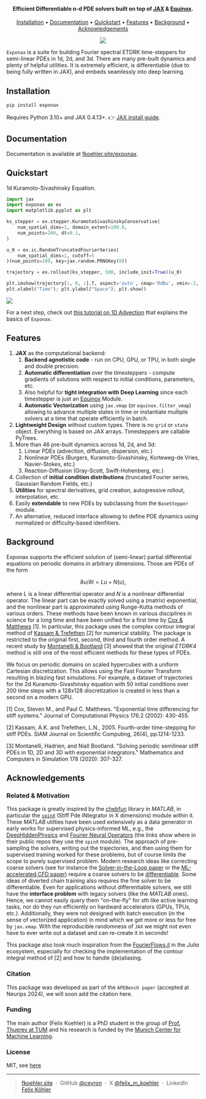 <h4 align="center">Efficient Differentiable n-d PDE solvers built on top of <a href="https://github.com/google/jax" target="_blank">JAX</a> & <a href="https://github.com/patrick-kidger/equinox" target="_blank">Equinox</a>.</h4>

<p align="center">
  <a href="#installation">Installation</a> •
  <a href="#documentation">Documentation</a> •
  <a href="#quickstart">Quickstart</a> •
  <a href="#features">Features</a> •
  <a href="#background">Background</a> •
    <a href="#acknowledgements">Acknowledgements</a>
</p>

<p align="center">
    <img src="https://github.com/user-attachments/assets/8371ba49-af64-4bdd-9794-c1eea853bb4f">
</p>

`Exponax` is a suite for building Fourier spectral ETDRK time-steppers for
semi-linear PDEs in 1d, 2d, and 3d. There are many pre-built dynamics and plenty
of helpful utilities. It is extremely efficient, is differentiable (due to being
fully written in JAX), and embeds seamlessly into deep learning.

## Installation

```bash
pip install exponax
```

Requires Python 3.10+ and JAX 0.4.13+. 👉 [JAX install guide](https://jax.readthedocs.io/en/latest/installation.html).

## Documentation

Documentation is available at [fkoehler.site/exponax](https://fkoehler.site/exponax/).

## Quickstart

1d Kuramoto-Sivashinsky Equation.

```python
import jax
import exponax as ex
import matplotlib.pyplot as plt

ks_stepper = ex.stepper.KuramotoSivashinskyConservative(
    num_spatial_dims=1, domain_extent=100.0,
    num_points=200, dt=0.1,
)

u_0 = ex.ic.RandomTruncatedFourierSeries(
    num_spatial_dims=1, cutoff=5
)(num_points=200, key=jax.random.PRNGKey(0))

trajectory = ex.rollout(ks_stepper, 500, include_init=True)(u_0)

plt.imshow(trajectory[:, 0, :].T, aspect='auto', cmap='RdBu', vmin=-2, vmax=2, origin="lower")
plt.xlabel("Time"); plt.ylabel("Space"); plt.show()
```

![](https://github.com/user-attachments/assets/e4889898-9a74-4b6f-9e88-ee12706b2f6c)

For a next step, check out [this tutorial on 1D
Advection](https://fkoehler.site/exponax/examples/simple_advection_example_1d/)
that explains the basics of `Exponax`.

## Features


1. **JAX** as the computational backend:
    1. **Backend agnotistic code** - run on CPU, GPU, or TPU, in both single and
        double precision.
    2. **Automatic differentiation** over the timesteppers - compute gradients
        of solutions with respect to initial conditions, parameters, etc.
    3. Also helpful for **tight integration with Deep Learning** since each
        timestepper is just an
        [Equinox](https://github.com/patrick-kidger/equinox) Module.
    4. **Automatic Vectorization** using `jax.vmap` (or `equinox.filter_vmap`)
        allowing to advance multiple states in time or instantiate multiple
        solvers at a time that operate efficiently in batch.
2. **Lightweight Design** without custom types. There is no `grid` or `state`
    object. Everything is based on JAX arrays. Timesteppers are callable
    PyTrees.
3. More than 46 pre-built dynamics across 1d, 2d, and 3d:
    1. Linear PDEs (advection, diffusion, dispersion, etc.)
    2. Nonlinear PDEs (Burgers, Kuramoto-Sivashinsky,
        Korteweg-de Vries, Navier-Stokes, etc.)
    3. Reaction-Diffusion (Gray-Scott, Swift-Hohenberg, etc.)
4. Collection of **initial condition distributions** (truncated Fourier series,
   Gaussian Random Fields, etc.)
5. **Utilities** for spectral derivatives, grid creation, autogressive rollout,
   interpolation, etc.
6. Easily **extendable** to new PDEs by subclassing from the `BaseStepper` module.
7. An alternative, reduced interface allowing to define PDE dynamics using
   normalized or difficulty-based idenfitiers.

## Background

Exponax supports the efficient solution of (semi-linear) partial differential
equations on periodic domains in arbitrary dimensions. Those are PDEs of the
form

$$ \partial u/ \partial t = Lu + N(u), $$

where $L$ is a linear differential operator and $N$ is a nonlinear differential
operator. The linear part can be exactly solved using a (matrix) exponential,
and the nonlinear part is approximated using Runge-Kutta methods of various
orders. These methods have been known in various disciplines in science for a
long time and have been unified for a first time by [Cox &
Matthews](https://doi.org/10.1006/jcph.2002.6995) [1]. In particular, this
package uses the complex contour integral method of [Kassam &
Trefethen](https://doi.org/10.1137/S1064827502410633) [2] for numerical
stability. The package is restricted to the original first, second, third and
fourth order method. A recent study by [Montanelli &
Bootland](https://doi.org/10.1016/j.matcom.2020.06.008) [3] showed that the
original *ETDRK4* method is still one of the most efficient methods for these
types of PDEs.

We focus on periodic domains on scaled hypercubes with a uniform Cartesian
discretization. This allows using the Fast Fourier Transform resulting in
blazing fast simulations. For example, a dataset of trajectories for the 2d
Kuramoto-Sivashinsky equation with 50 initial conditions over 200 time steps
with a 128x128 discretization is created in less than a second on a modern GPU.

[1] Cox, Steven M., and Paul C. Matthews. "Exponential time differencing for stiff systems." Journal of Computational Physics 176.2 (2002): 430-455.

[2] Kassam, A.K. and Trefethen, L.N., 2005. Fourth-order time-stepping for stiff PDEs. SIAM Journal on Scientific Computing, 26(4), pp.1214-1233.

[3] Montanelli, Hadrien, and Niall Bootland. "Solving periodic semilinear stiff PDEs in 1D, 2D and 3D with exponential integrators." Mathematics and Computers in Simulation 178 (2020): 307-327.

## Acknowledgements

### Related & Motivation

This package is greatly inspired by the [chebfun](https://www.chebfun.org/)
library in *MATLAB*, in particular the
[`spinX`](https://www.chebfun.org/docs/guide/guide19.html) (Stiff Pde INtegrator
in X dimensions) module within it. These *MATLAB* utilties have been used
extensively as a data generator in early works for supervised physics-informed
ML, e.g., the
[DeepHiddenPhysics](https://github.com/maziarraissi/DeepHPMs/tree/7b579dbdcf5be4969ebefd32e65f709a8b20ec44/Matlab)
and [Fourier Neural
Operators](https://github.com/neuraloperator/neuraloperator/tree/af93f781d5e013f8ba5c52baa547f2ada304ffb0/data_generation)
(the links show where in their public repos they use the `spinX` module). The
approach of pre-sampling the solvers, writing out the trajectories, and then
using them for supervised training worked for these problems, but of course
limits the scope to purely supervised problem. Modern research ideas like
correcting coarse solvers (see for instance the [Solver-in-the-Loop
paper](https://arxiv.org/abs/2007.00016) or the [ML-accelerated CFD
paper](https://arxiv.org/abs/2102.01010)) require a coarse solvers to be
[differentiable](https://physicsbaseddeeplearning.org/diffphys.html). Some ideas
of diverted chain training also requires the fine solver to be differentiable.
Even for applications without differentiable solvers, we still have the
**interface problem** with legacy solvers (like the *MATLAB* ones). Hence, we
cannot easily query them "on-the-fly" for sth like active learning tasks, nor do
they run efficiently on hardward accelerators (GPUs, TPUs, etc.). Additionally,
they were not designed with batch execution (in the sense of vectorized
application) in mind which we get more or less for free by `jax.vmap`. With the
reproducible randomness of `JAX` we might not even have to ever write out a
dataset and can re-create it in seconds!

This package also took much inspiration from the
[FourierFlows.jl](https://github.com/FourierFlows/FourierFlows.jl) in the
*Julia* ecosystem, especially for checking the implementation of the contour
integral method of [2] and how to handle (de)aliasing.

### Citation

This package was developed as part of the `APEBench paper` (accepted at Neurips 2024), we will soon add the citation here.

### Funding

The main author (Felix Koehler) is a PhD student in the group of [Prof. Thuerey at TUM](https://ge.in.tum.de/) and his research is funded by the [Munich Center for Machine Learning](https://mcml.ai/).

### License

MIT, see [here](https://github.com/Ceyron/exponax/blob/main/LICENSE.txt)

---

> [fkoehler.site](https://fkoehler.site/) &nbsp;&middot;&nbsp;
> GitHub [@ceyron](https://github.com/ceyron) &nbsp;&middot;&nbsp;
> X [@felix_m_koehler](https://twitter.com/felix_m_koehler) &nbsp;&middot;&nbsp;
> LinkedIn [Felix Köhler](www.linkedin.com/in/felix-koehler)
